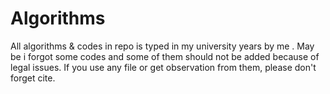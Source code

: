 # Algorithms
All algorithms & codes in repo  is typed in my university years by me . May be i forgot some codes and some of them should not be added because of legal issues. If you use any file or get observation from them, please don't forget cite.
